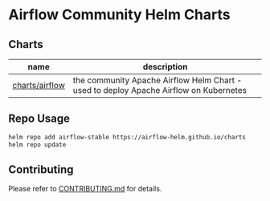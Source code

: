 # Airflow Community Helm Charts

## Charts

| name | description |
| --- | --- |
| [charts/airflow](https://github.com/airflow-helm/charts/tree/main/charts/airflow) | the community Apache Airflow Helm Chart - used to deploy Apache Airflow on Kubernetes

## Repo Usage

```sh
helm repo add airflow-stable https://airflow-helm.github.io/charts
helm repo update
```

## Contributing

Please refer to [CONTRIBUTING.md](https://github.com/airflow-helm/charts/tree/main/CONTRIBUTING.md) for details.
